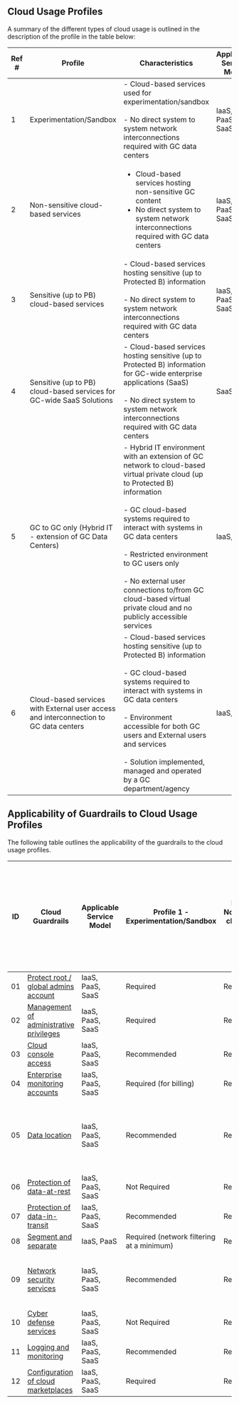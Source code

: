 ## Cloud Usage Profiles 

A summary of the different types of cloud usage is outlined in the description of the profile in the table below:

| Ref # 	| Profile 	| Characteristics 	| Applicable Service Model 	| Connection Type  	| 
|-	|-	|-	|-	|-	|
| 1 	| Experimentation/Sandbox 	| - Cloud-based services used for experimentation/sandbox<br><br>- No direct system to system network interconnections required with GC data centers 	| IaaS, PaaS, SaaS 	| Type 1 - EIS/IIS 	| 
| 2 	| Non-sensitive cloud-based services  	| <ul><li>Cloud-based services hosting non-sensitive GC content</li><li>No direct system to system network interconnections required with GC data centers </li></ul>| IaaS, PaaS, SaaS 	| Type 1 - EIS/IIS 	| 
| 3 	| Sensitive (up to PB) cloud-based services 	| - Cloud-based services hosting sensitive (up to Protected B) information<br><br>- No direct system to system network interconnections required with GC data centers 	| IaaS, PaaS, SaaS 	| Type 1 - EIS/IIS 	| 
| 4 	| Sensitive (up to PB) cloud-based services for GC-wide SaaS Solutions 	| - Cloud-based services hosting sensitive (up to Protected B) information for GC-wide enterprise applications (SaaS)<br><br>- No direct system to system network interconnections required with GC data centers 	| SaaS 	| Type 2 - IXP 	|
| 5 	| GC to GC only (Hybrid IT - extension of GC Data Centers) 	| - Hybrid IT environment with an extension of GC network to cloud-based virtual private cloud (up to Protected B) information<br><br>- GC cloud-based systems required to interact with systems in GC data centers<br><br>- Restricted environment to GC users only<br><br>- No external user connections to/from GC cloud-based virtual private cloud and no publicly accessible services 	| IaaS, PaaS 	| Type 3 - CXP 	| 
| 6 	| Cloud-based services with External user access and interconnection to GC data centers 	| - Cloud-based services hosting sensitive (up to Protected B) information<br><br>- GC cloud-based systems required to interact with systems in GC data centers<br><br>- Environment accessible for both GC users and External users and services<br><br>- Solution implemented, managed and operated by a GC department/agency 	| IaaS, PaaS 	| Type 3 - CXP 	| 

## Applicability of Guardrails to Cloud Usage Profiles

The following table outlines the applicability of the guardrails to the cloud usage profiles. 

| ID 	| Cloud Guardrails 	| Applicable Service Model 	| Profile 1 - Experimentation/Sandbox 	| Profile 2 - Non-sensitive cloud-based services 	| Profile 3 - Sensitive (up to PB) cloud-based services 	| Profile 4-Sensitive (up to PB) cloud-based services for GC-wide SaaS solutions 	| Profile 5 - GC to GC only (Hybrid IT- Extension of GC Data Centers) 	| Profile 6 - Cloud-based Service Accessible to External users (Connections to GC Data centers required) 	|
|-	|-	|-	|-	|-	|-	|-	|-	|-	|
| 01 	| [Protect root / global admins account](01_Protect-Root-Account.md) 	| IaaS, PaaS, SaaS 	| Required 	| Required 	| Required 	| Required 	| Required 	| Required 	|
| 02 	| [Management of administrative privileges](02_Management-Admin-Privileges.md) 	| IaaS, PaaS, SaaS 	| Required 	| Required 	| Required 	| Required 	| Required 	| Required 	|
| 03 	| [Cloud console access](03_Cloud-Console-Access.md)  	| IaaS, PaaS, SaaS 	| Recommended 	| Required 	| Required 	| Required 	| Required 	| Required 	|
| 04 	| [Enterprise monitoring accounts](04_Enterprise-Monitoring-Accounts.md) 	| IaaS, PaaS, SaaS 	| Required (for billing) 	| Required 	| Required 	| Required 	| Required 	| Required 	|
| 05 	| [Data location](05_Data-Location.md) 	| IaaS, PaaS, SaaS 	| Recommended 	| Recommended 	| Required (in Canada for GC storage of PB and above) 	| Required (in Canada for GC storage of PB and above) 	| Required (in Canada for GC storage of PB and above) 	| Required (in Canada for GC storage of PB and above) 	|
| 06 	| [Protection of data-at-rest](06_Protect-Data-at-Rest.md) 	| IaaS, PaaS, SaaS 	| Not Required 	| Recommended 	| Required 	| Required 	| Required 	| Required 	|
| 07 	| [Protection of data-in-transit](07_Protect-Data-in-Transit.md) 	| IaaS, PaaS, SaaS 	| Recommended 	| Required 	| Required 	| Required 	| Required 	| Required 	|
| 08 	| [Segment and separate](08_Segmentation.md) 	| IaaS, PaaS 	| Required (network filtering at a minimum) 	| Required 	| Required 	| Required 	| Required 	| Required 	|
| 09 	| [Network security services](09_Network-Security-Services.md) 	| IaaS, PaaS, SaaS 	| Recommended 	| Required 	| Required 	| Required (Restrict to GC only) 	| Required (Deny External Access policy - GC only) 	| Required 	|
| 10 	| [Cyber defense services](10_Cyber-Defense-Services.md) 	| IaaS, PaaS, SaaS 	| Not Required 	| Required 	| Required 	| Required 	| Required 	| Required 	|
| 11 	| [Logging and monitoring](11_Logging-and-Monitoring.md)  	| IaaS, PaaS, SaaS 	| Recommended 	| Required 	| Required 	| Required 	| Required 	| Required 	|
| 12 	| [Configuration of cloud marketplaces](12_Cloud-Marketplace-Config.md) 	| IaaS, PaaS, SaaS 	| Required 	| Required 	| Required 	| Required 	| Required 	| Required 	|

